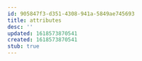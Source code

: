 ```yaml
---
id: 905847f3-d351-4308-941a-5849ae745693
title: attributes
desc: ''
updated: 1618573870541
created: 1618573870541
stub: true
---
```


